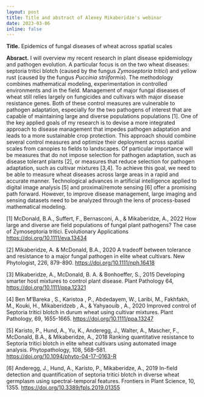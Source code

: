 ```yaml
---
layout: post
title: Title and abstract of Alexey Mikaberidze's webinar
date: 2023-03-06
inline: false
---
```


**Title.** Epidemics of fungal diseases of wheat across spatial scales

**Absract.** I will overview my recent research in plant disease epidemiology and pathogen evolution. A particular focus is on the two wheat diseases: septoria tritici blotch (caused by the fungus  *Zymoseptoria tritici*) and yellow rust (caused by the fungus *Puccinia striiformis*). The methodology combines mathematical modeling, experimentation in controlled environments and in the field. Management of major fungal diseases of wheat still relies largely on fungicides and cultivars with major disease resistance genes. Both of these control measures are vulnerable to pathogen adaptation, especially for the two pathogens of interest that are capable of maintaining large and diverse populations populations [1]. One of the key applied goals of my research is to devise a more  integrated approach to disease management that impedes pathogen adaptation and leads to a more sustainable crop protection. This approach should combine several control measures and optimize their deployment across spatial scales from canopies to fields to landscapes. Of particular importance will be measures that do not impose selection for pathogen adaptation, such as disease tolerant plants [2], or measures that reduce selection for pathogen adaptation, such as cultivar mixtures [3,4]. To achieve this goal, we need to be able to measure wheat diseases across large areas in a rapid and accurate manner. Technological advances in artificial intelligence applied to digital image analysis  [5] and proximal/remote sensing [6] offer a promising path forward. However, to improve disease management, large imaging and sensing datasets need to be analyzed through the lens of process-based mathematical modeling.  

[1] McDonald, B.A., Suffert, F., Bernasconi, A., & Mikaberidze, A., 2022 How large and diverse are field populations of fungal plant pathogens? The case of Zymoseptoria tritici. Evolutionary  Applications https://doi.org/10.1111/eva.13434  

[2] Mikaberidze, A. & McDonald, B.A., 2020 A tradeoff between tolerance and resistance to a major fungal pathogen in elite wheat cultivars. New Phytologist, 226, 879-890. https://doi.org/10.1111/nph.16418 

[3] Mikaberidze, A., McDonald, B. A. & Bonhoeffer, S., 2015 Developing smarter host mixtures to control plant disease. Plant Pathology 64, https://doi.org/10.1111/ppa.12321  

[4] Ben M’Bareka , S., Karistoa , P., Abdedayem, W., Laribi, M., Fakhfakh, M., Kouki, H., Mikaberidzeb , A., & Yahyaouib , A., 2020 Improved control of Septoria tritici blotch in durum wheat using cultivar mixtures. Plant Pathology, 69, 1655-1665. https://doi.org/10.1111/ppa.13247

[5] Karisto, P., Hund, A., Yu, K., Anderegg, J., Walter, A., Mascher, F., McDonald, B.A., & Mikaberidze, A., 2018 Ranking quantitative resistance to Septoria tritici blotch in elite wheat cultivars using automated image analysis. Phytopathology, 108, 568–581.  
https://doi.org/10.1094/phyto-04-17-0163-R

[6] Anderegg, J., Hund, A., Karisto, P., Mikaberidze, A., 2019 In-field detection and quantification of septoria tritici blotch in diverse wheat germplasm using spectral-temporal features. Frontiers in Plant Science, 10, 1355. https://doi.org/10.3389/fpls.2019.01355
